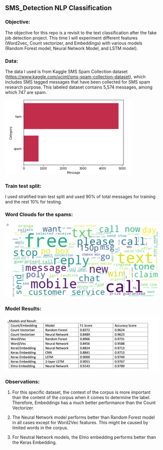 ## SMS_Detection NLP Classification

### Objective:

The objective for this repo is a revisit to the text classification after the fake job detection project. This time I will experiment different features (Word2vec, Count vectorizer, and Embeddings) with various models (Random Forest model, Neural Network Model, and LSTM model). 

### Data:

The data I used is from Kaggle SMS Spam Collection dataset (https://www.kaggle.com/uciml/sms-spam-collection-dataset), which includes SMS tagged messages that have been collected for SMS spam research purpose. This labeled dataset contains 5,574 messages, among which 747 are spam.


![EDA](https://github.com/TommyJiang91/SMS_Detection/blob/master/images/spam%26ham.png)

### Train test split:

I used stratified train test split and used 90% of total messages for training and the rest 10% for testing. 

### Word Clouds for the spams:

![WordCloud](https://github.com/TommyJiang91/SMS_Detection/blob/master/images/wordc.png)

### Model Results:

![Results](https://github.com/TommyJiang91/SMS_Detection/blob/master/images/Result.png)

### Observations:

1.	For this specific dataset, the context of the corpus is more important than the content of the corpus when it comes to determine the label. Therefore, Embeddings has a much better performance than the Count Vectorizer.

2.	The Neural Network model performs better than Random Forest model in all cases except for Word2Vec features. This might be caused by limited words in the corpus.

3.	For Neutral Network models, the Elmo embedding performs better than the Keras Embedding.
